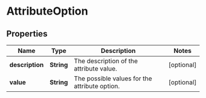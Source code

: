 # AttributeOption

## Properties
Name | Type | Description | Notes
------------ | ------------- | ------------- | -------------
**description** | **String** | The description of the attribute value. |  [optional]
**value** | **String** | The possible values for the attribute option. |  [optional]
